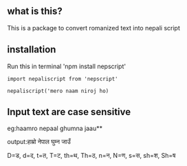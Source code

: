 ## what is this?
This is a package to convert romanized text into nepali script

## installation
Run this in terminal 'npm install nepscript'

```
import nepaliscript from 'nepscript'

nepaliscript('mero naam niroj ho)

```
## Input text are case sensitive
eg:haamro nepaal ghumna jaau** 

output:हाम्रो नेपाल घुम्न जाउँ

D=ड,
d=द,
t=त,
T=ट,
th=थ,
Th=ठ,
n=न,
N=ण,
s=स,
sh=श,
Sh=ष

